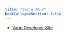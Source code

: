 ```yaml
---
title: "Varjo XR-3"
bookCollapseSection: false
---   
```


- [Varjo Developer Site](https://developer.varjo.com/)
